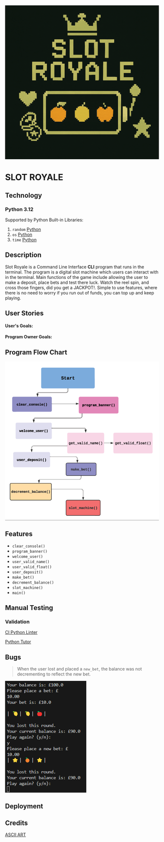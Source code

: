 ![Slot Royale](images-readme/slot-royale.png)

# **SLOT ROYALE** 

## **Technology**

### Python 3.12
Supported by Python Built-in Libraries:
1. `random` [Python](https://docs.python.org/3/library/random.html)
2. `os` [Python](https://docs.python.org/3/library/os.html)          
3. `time` [Python](https://docs.python.org/3/library/time.html) 
                                                                                          


## **Description**

Slot Royale is a Command Line Interface **CLI** program that runs in the terminal. The program is a digital slot machine which users can interact with in the terminal. Main functions of the game include allowing the user to make a deposit, place bets and test there luck. Watch the reel spin, and cross those fingers, did you get a JACKPOT!. Simple to use features, where there is no need to worry if you run out of funds, you can top up and keep playing.

## **User Stories**
#### User's Goals:

#### Program Owner Goals:



## Program Flow Chart

![Program Flow Chart](images-readme/program-flow-chart.png)

## Features

- `clear_console()`
- `program_banner()`
- `welcome_user()`
- `user_valid_name()`
- `user_valid_float()`
- `user_deposit()`
- `make_bet()`
- `decrement_balance()`
- `slot_machine()`
- `main()`

## Manual Testing


### Validation

[CI Python Linter](https://pep8ci.herokuapp.com/#)

[Python Tutor](https://pythontutor.com/)

## Bugs

> When the user lost and placed a `new_bet`, the balance was not decrementing to reflect the new bet.

![Bug1](readme-images/bug-1.png)

## Deployment

## Credits
[ASCII ART](https://www.ascii-art-generator.org/)